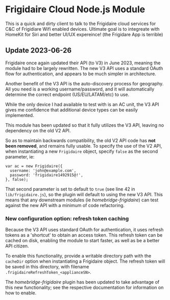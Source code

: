 # Frigidaire Cloud Node.js Module


This is a quick and dirty client to talk to the Frigidaire cloud services for C&C of Frigidiare Wifi enabled devices.  Ultimate goal is to integreate with HomeKit for Siri and better UI/UX expereince!  (the Frigidare App is terrible)

## Update 2023-06-26

Frigidaire once again updated their API (to V3) in June 2023, meaning the module had to be largely rewritten. The new V3 API uses a standard OAuth flow for authentication, and appears to be much simpler in architecture.

Another benefit of the V3 API is the auto-discovery process for geography. All you need is a working username/password, and it will automatically determine the correct endpoint (US/EU/LATAM/etc) to use.

While the only device I had available to test with is an AC unit, the V3 API gives me confidence that additional device types can be easily implemented.

This module has been updated so that it fully utilizes the V3 API, leaving no dependency on the old V2 API.

So as to maintain backwards compatibility, the old V2 API code has <b>not been removed</b>, and remains fully usable. To specify the use of the V2 API, when instantiating a new `Frigidaire` object, specify `false` as the second parameter, ie:
```
var ac = new Frigidaire({
  username: 'john@example.com',
  password: 'frigidaire1492915@!',
}, false);
```
That second parameter is set to default to `true` (see line 42 in `lib/frigidaire.js`), so the plugin will default to using the new V3 API. This means that any downstream modules (ie <i>homebridge-frigidaire</i>) can test against the new API with a minimum of code refactoring.

### New configuration option: refresh token caching
Because the V3 API uses standard OAuth for authentication, it uses refresh tokens as a 'shortcut' to obtain an access token. This refresh token can be cached on disk, enabling the module to start faster, as well as be a better API citizen.

To enable this functionality, provide a writable directory path with the `cacheDir` option when instantiating a Frigidaire object. The refresh token will be saved in this directory, with filename `.frigidaireRefreshToken_<applianceSN>`.

The <i>homebridge-frigidaire</i> plugin has been updated to take advantage of this new functionality; see the respective documentation for information on how to enable.